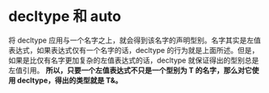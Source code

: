 # decltype 和 auto

将 decltype 应用与一个名字之上，就会得到该名字的声明型别。名字其实是左值表达式，如果表达式仅有一个名字的话，decltype 的行为就是上面所述。但是，如果是比仅有名字更加复杂的左值表达式的话，decltype  就保证得出的型别总是左值引用。 **所以，只要一个左值表达式不只是一个型别为 T 的名字，那么对它使用 decltype，得出的类型就是 T&。**


